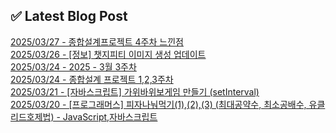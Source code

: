 

## ✅ Latest Blog Post

[2025/03/27 - 종합설계프로젝트 4주차 느낀점](https://blog.naver.com/kwmingyu/223812070469?fromRss=true&trackingCode=rss) <br/>
[2025/03/26 - [정보] 챗지피티 이미지 생성 업데이트](https://blog.naver.com/kwmingyu/223810512004?fromRss=true&trackingCode=rss) <br/>
[2025/03/24 - 2025 - 3월 3주차](https://blog.naver.com/kwmingyu/223807962406?fromRss=true&trackingCode=rss) <br/>
[2025/03/24 - 종합설계 프로젝트 1,2,3주차](https://blog.naver.com/kwmingyu/223807933456?fromRss=true&trackingCode=rss) <br/>
[2025/03/21 - [자바스크립트] 가위바위보게임 만들기 (setInterval)](https://blog.naver.com/kwmingyu/223804989761?fromRss=true&trackingCode=rss) <br/>
[2025/03/20 - [프로그래머스] 피자나눠먹기(1),(2),(3) (최대공약수, 최소공배수, 유클리드호제법) - JavaScript,자바스크립트](https://blog.naver.com/kwmingyu/223803758668?fromRss=true&trackingCode=rss) <br/>

